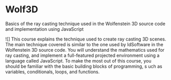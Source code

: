# Wolf3D

Basics of the ray casting technique used in the Wolfenstein 3D source code and implementation using JavaScript

![]
This course explains the technique used to create 
ray casting 3D scenes. The main technique covered is similar to the one used by
IdSoftware in the Wolfenstein 3D source code. You will understand the mathematics used for ray casting,
and implement a full-featured projected environment using a language called JavaScript.
To make the most out of this course, you should be familiar with the basic building blocks of programming, s
uch as variables, conditionals, loops, and functions.

